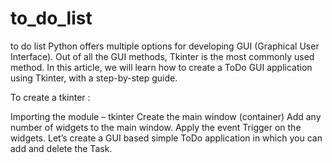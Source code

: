 # to_do_list
to do list
Python offers multiple options for developing GUI (Graphical User Interface). Out of all the GUI methods, Tkinter is the most commonly used method. In this article, we will learn how to create a ToDo GUI application using Tkinter, with a step-by-step guide. 

To create a tkinter : 

Importing the module – tkinter
Create the main window (container)
Add any number of widgets to the main window.
Apply the event Trigger on the widgets.
Let’s create a GUI based simple ToDo application in which you can add and delete the Task.
